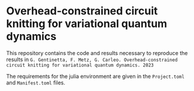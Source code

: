 # Overhead-constrained circuit knitting for variational quantum dynamics

This repository contains the code and results necessary to reproduce the results in
`G. Gentinetta, F. Metz, G. Carleo. Overhead-constrained circuit knitting for variational quantum dynamics. 2023`

The requirements for the julia environment are given in the `Project.toml` and `Manifest.toml` files. 
